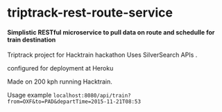 
# triptrack-rest-route-service
#### Simplistic RESTful microservice to pull data on route and schedulle for train destination

Triptrack project for Hacktrain hackathon
Uses SilverSearch APIs .

configured for deployment at Heroku

Made on 200 kph running Hacktrain.

Usage example
`localhost:8080/api/train?from=OXF&to=PAD&departTime=2015-11-21T08:53`
